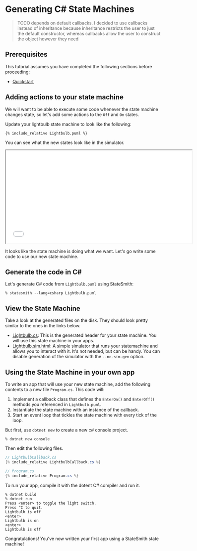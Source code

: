 # Generating C# State Machines


> TODO depends on default callbacks.
> I decided to use callbacks instead of inheritance because inheritance restricts
> the user to just the default constructor, whereas callbacks allow the user
> to construct the object however they need


## Prerequisites

This tutorial assumes you have completed the following sections before proceeding:
* [Quickstart](/StateSmith/quickstart/)



## Adding actions to your state machine

We will want to be able to execute some code whenever the state machine changes state, so let's add some actions to the `Off` and `On` states.

Update your lightbulb state machine to look like the following:

```plantuml
{% include_relative Lightbulb.puml %}
```

You can see what the new states look like in the simulator.

<iframe height="300" width="600" src="Lightbulb.sim.html"></iframe>


It looks like the state machine is doing what we want. Let's go write some code to use our new state machine.

## Generate the code in C#

Let's generate C# code from `Lightbulb.puml` using StateSmith:

```
% statesmith --lang=csharp Lightbulb.puml
```

## View the State Machine

Take a look at the generated files on the disk. They should look pretty similar to the ones in the links below.

* [Lightbulb.cs](Lightbulb.cs): This is the generated header for your state machine. You will use this state machine in your apps.
* [Lightbulb.sim.html](Lightbulb.sim.html): A simple simulator that runs your statemachine and allows you to interact with it. It's not needed, but can be handy. You can disable generation of the simulator with the `--no-sim-gen` option.


## Using the State Machine in your own app

To write an app that will use your new state machine,
add the following contents to a new file `Program.cs`. This code will:

1. Implement a callback class that defines the `EnterOn()` and `EnterOff()` methods you referenced in `Lightbulb.puml`.
2. Instantiate the state machine with an instance of the callback.
3. Start an event loop that tickles the state machine with every tick of the loop.

But first, use `dotnet new` to create a new c# console project.

```
% dotnet new console
```

Then edit the following files.


```c#
// LightbulbCallback.cs
{% include_relative LightbulbCallback.cs %}
```

```c#
// Program.cs
{% include_relative Program.cs %}
```

To run your app, compile it with the dotent C# compiler and run it.


```
% dotnet build
% dotnet run
Press <enter> to toggle the light switch.
Press ^C to quit.
Lightbulb is off
<enter>
Lightbulb is on
<enter>
Lightbulb is off
```

Congratulations! You've now written your first app using a StateSmith state machine!
